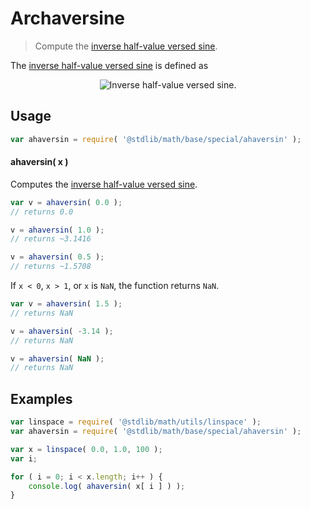 # Archaversine

> Compute the [inverse half-value versed sine][archaversine].


<section class="intro">

The [inverse half-value versed sine][archaversine] is defined as

<!-- <equation class="equation" label="eq:archaversine" align="center" raw="\operatorname{ahaversin}(\theta) = 2 \cdot \asin(\sqrt{\theta})" alt="Inverse half-value versed sine."> -->

<div class="equation" align="center" data-raw-text="\operatorname{ahaversin}(\theta) = 2 \cdot \asin(\sqrt{\theta})" data-equation="eq:archaversine">
    <img src="" alt="Inverse half-value versed sine.">
    <br>
</div>

<!-- </equation> -->

</section>

<!-- /.intro -->


<section class="usage">

## Usage

``` javascript
var ahaversin = require( '@stdlib/math/base/special/ahaversin' );
```

#### ahaversin( x )

Computes the [inverse half-value versed sine][archaversine].

``` javascript
var v = ahaversin( 0.0 );
// returns 0.0

v = ahaversin( 1.0 );
// returns ~3.1416

v = ahaversin( 0.5 );
// returns ~1.5708
```

If `x < 0`, `x > 1`, or `x` is `NaN`, the function returns `NaN`.

``` javascript
var v = ahaversin( 1.5 );
// returns NaN

v = ahaversin( -3.14 );
// returns NaN

v = ahaversin( NaN );
// returns NaN
```

</section>

<!-- /.usage -->


<section class="examples">

## Examples

``` javascript
var linspace = require( '@stdlib/math/utils/linspace' );
var ahaversin = require( '@stdlib/math/base/special/ahaversin' );

var x = linspace( 0.0, 1.0, 100 );
var i;

for ( i = 0; i < x.length; i++ ) {
    console.log( ahaversin( x[ i ] ) );
}
```

</section>

<!-- /.examples -->


<section class="links">

[archaversine]: https://en.wikipedia.org/wiki/Versine

</section>

<!-- /.links -->
